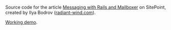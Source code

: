 Source code for the article [Messaging with Rails and Mailboxer](http://www.sitepoint.com/messaging-rails-mailboxer/) on
SitePoint,
created by Ilya Bodrov ([radiant-wind.com](http://radiant-wind.com)).

[Working demo](http://sitepoint-mailboxer.herokuapp.com/).